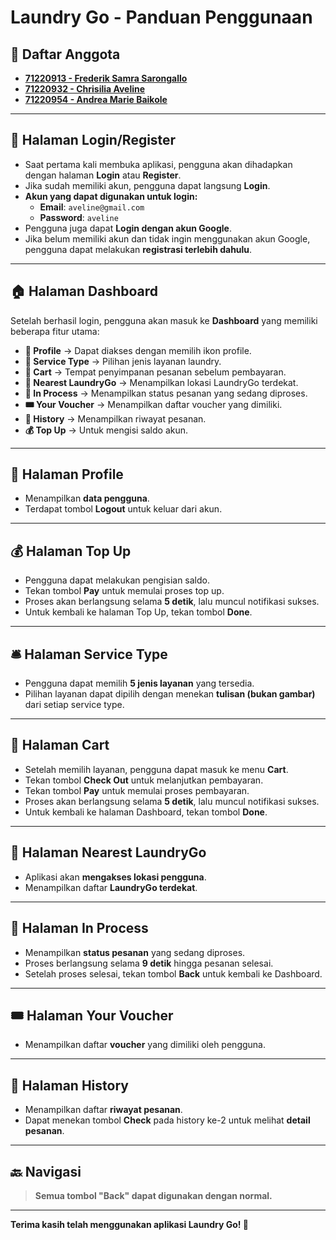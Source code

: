 # Laundry Go - Panduan Penggunaan

## 📌 Daftar Anggota
- **[71220913 - Frederik Samra Sarongallo](https://github.com/frederiksamra)**
- **[71220932 - Chrisilia Aveline](https://github.com/hawkgave)**
- **[71220954 - Andrea Marie Baikole](https://github.com/AndreaB54)**

---

## 🚀 Halaman Login/Register
- Saat pertama kali membuka aplikasi, pengguna akan dihadapkan dengan halaman **Login** atau **Register**.
- Jika sudah memiliki akun, pengguna dapat langsung **Login**.
- **Akun yang dapat digunakan untuk login:**
  - **Email**: `aveline@gmail.com`
  - **Password**: `aveline`
- Pengguna juga dapat **Login dengan akun Google**.
- Jika belum memiliki akun dan tidak ingin menggunakan akun Google, pengguna dapat melakukan **registrasi terlebih dahulu**.

---

## 🏠 Halaman Dashboard
Setelah berhasil login, pengguna akan masuk ke **Dashboard** yang memiliki beberapa fitur utama:

- **👤 Profile** → Dapat diakses dengan memilih ikon profile.
- **🧺 Service Type** → Pilihan jenis layanan laundry.
- **🛒 Cart** → Tempat penyimpanan pesanan sebelum pembayaran.
- **📍 Nearest LaundryGo** → Menampilkan lokasi LaundryGo terdekat.
- **🔄 In Process** → Menampilkan status pesanan yang sedang diproses.
- **🎟️ Your Voucher** → Menampilkan daftar voucher yang dimiliki.
- **📜 History** → Menampilkan riwayat pesanan.
- **💰 Top Up** → Untuk mengisi saldo akun.

---

## 👤 Halaman Profile
- Menampilkan **data pengguna**.
- Terdapat tombol **Logout** untuk keluar dari akun.

---

## 💰 Halaman Top Up
- Pengguna dapat melakukan pengisian saldo.
- Tekan tombol **Pay** untuk memulai proses top up.
- Proses akan berlangsung selama **5 detik**, lalu muncul notifikasi sukses.
- Untuk kembali ke halaman Top Up, tekan tombol **Done**.

---

## 🛎️ Halaman Service Type
- Pengguna dapat memilih **5 jenis layanan** yang tersedia.
- Pilihan layanan dapat dipilih dengan menekan **tulisan (bukan gambar)** dari setiap service type.

---

## 🛒 Halaman Cart
- Setelah memilih layanan, pengguna dapat masuk ke menu **Cart**.
- Tekan tombol **Check Out** untuk melanjutkan pembayaran.
- Tekan tombol **Pay** untuk memulai proses pembayaran.
- Proses akan berlangsung selama **5 detik**, lalu muncul notifikasi sukses.
- Untuk kembali ke halaman Dashboard, tekan tombol **Done**.

---

## 📍 Halaman Nearest LaundryGo
- Aplikasi akan **mengakses lokasi pengguna**.
- Menampilkan daftar **LaundryGo terdekat**.

---

## 🔄 Halaman In Process
- Menampilkan **status pesanan** yang sedang diproses.
- Proses berlangsung selama **9 detik** hingga pesanan selesai.
- Setelah proses selesai, tekan tombol **Back** untuk kembali ke Dashboard.

---

## 🎟️ Halaman Your Voucher
- Menampilkan daftar **voucher** yang dimiliki oleh pengguna.

---

## 📜 Halaman History
- Menampilkan daftar **riwayat pesanan**.
- Dapat menekan tombol **Check** pada history ke-2 untuk melihat **detail pesanan**.

---

## 🔙 Navigasi
> **Semua tombol "Back" dapat digunakan dengan normal.**

---

**Terima kasih telah menggunakan aplikasi Laundry Go! 🚀**
